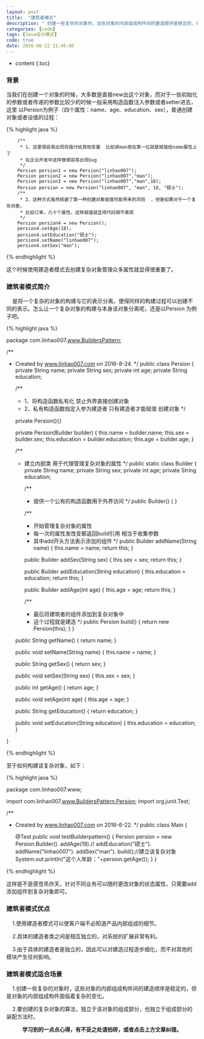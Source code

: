 ```yaml
---
layout: post
title:  "建筑者模式"
description: " 创建一些复杂的对象时，这些对象的内部组成构件间的建造顺序是稳定的，但是对象的内部组成构件面临着复杂的变化,这个时候建筑者模式就能起到很大的作用"
categories: [code]
tags: [Java设计模式]
code: true
date: 2016-06-22 11:45:05
---
```


* content
{:toc}

### 背景
当我们在创建一个对象的时候，大多数是直接new出这个对象，而对于一些初始化的参数或者传递的参数比较少的时候一般采用构造函数注入参数或者setter进去，这里
以Persion为例子（四个属性：name、age、education、sex），普通创建对象或者设值的过程：

{% highlight java %} 

        /**
         * 1、这里很容易出现将值付给其他变量  比如讲man放在第一位就是赋值给name属性上了
         * 在企业开发中这样做很容易出现bug
         */
        Persion persion1 = new Persion("linhao007");
        Persion persion2 = new Persion("linhao007","man");
        Persion persion3 = new Persion("linhao007","man",18);
        Persion persion = new Persion("linhao007", "man", 18, "硕士");
        /**
         * 2、这种方式虽然规避了第一种创建对象赋值可能带来的风险  ，但是如果对于一个复杂对象，
         * 比如订单，几十个属性，这样赋值就显得代码很不美观
         */
        Persion persion4 = new Persion();
        persion4.setAge(18);
        persion4.setEducation("硕士");
        persion4.setName("linhao007");
        persion4.setSex("man");

{% endhighlight %}

这个时候使用建造者模式去创建复杂对象管理众多属性就显得很重要了。

### 建筑者模式简介
  &nbsp;&nbsp;&nbsp;&nbsp;是将一个复杂的对象的构建与它的表示分离，使得同样的构建过程可以创建不同的表示。怎么让一个复杂对象的构建与本身该对象分离呢，还是以Persion
为例子吧。

{% highlight java %}

package com.linhao007.www.BuildersPattern;

/**
 * Created by www.linhao007.com on 2016-8-24.
 */
public class Persion {
    private String name;
    private String sex;
    private int age;
    private String education;

    /**
     * 1、将构造函数私有化   禁止外界直接创建对象
     * 2、私有构造函数指定入参为建造者  只有建造者才能赋值  创建对象
     */
      
    private Persion(){}

    private Persion(Builder builder) {
        this.name = builder.name;
        this.sex = builder.sex;
        this.education = builder.education;
        this.age = builder.age;
    }

    /**
     * 建立内部类  用于代理管理复杂对象的属性
     */
    public static class Builder {
        private String name;
        private String sex;
        private int age;
        private String education;

        /**
         * 提供一个公有的构造函数用于外界访问
         */
        public Builder() {
        }

        /**
         * 开始管理复杂对象的属性
         * 每一次的属性发改变都返回build引用  相当于收集参数
         * 其中add开头方法表示添加的组件
         */
        public Builder addName(String name) {
            this.name = name;
            return this;
        }

        public Builder addSex(String sex) {
            this.sex = sex;
            return this;
        }

        public Builder addEducation(String education) {
            this.education = education;
            return this;
        }

        public Builder addAge(int age) {
            this.age = age;
            return this;
        }

        /**
         * 最后将建筑者的组件添加到复杂对象中
         * 这个过程就是建造
         */
        public Persion build() {
            return new Persion(this);
        }
    }

    public String getName() {
        return name;
    }

    public void setName(String name) {
        this.name = name;
    }

    public String getSex() {
        return sex;
    }

    public void setSex(String sex) {
        this.sex = sex;
    }

    public int getAge() {
        return age;
    }

    public void setAge(int age) {
        this.age = age;
    }

    public String getEducation() {
        return education;
    }

    public void setEducation(String education) {
        this.education = education;
    }

}

{% endhighlight %}

至于如何构建该复杂对象，如下：

{% highlight java %}

package com.linhao007.www;

import com.linhao007.www.BuildersPattern.Persion;
import org.junit.Test;

/**
 * Created by www.linhao007.com on 2016-6-22.
 */
public class Main {

    @Test
    public void testBuilderpattern() {
        Persion persion = new Persion.Builder().
                addAge(18).//
                addEducation("硕士").
                addName("linhao007").
                addSex("man").
                build();//建立该复杂对象
        System.out.println("这个人年龄："+persion.getAge());
    }
}


{% endhighlight %}

这样是不是感觉吊炸天，针对不同业务可以随时更改对象的状态属性，只需要add添加组件到复杂对象即可。

### 建筑者模式优点
  &nbsp;&nbsp;&nbsp;&nbsp;1.使用建造者模式可以使客户端不必知道产品内部组成的细节。<br/>

  &nbsp;&nbsp;&nbsp;&nbsp;2.具体的建造者类之间是相互独立的，对系统的扩展非常有利。<br/>

  &nbsp;&nbsp;&nbsp;&nbsp;3.由于具体的建造者是独立的，因此可以对建造过程逐步细化，而不对其他的模块产生任何影响。

### 建筑者模式适合场景
  &nbsp;&nbsp;&nbsp;&nbsp;1.创建一些复杂的对象时，这些对象的内部组成构件间的建造顺序是稳定的，但是对象的内部组成构件面临着复杂的变化。

  &nbsp;&nbsp;&nbsp;&nbsp;2.要创建的复杂对象的算法，独立于该对象的组成部分，也独立于组成部分的装配方法时。
<br/>
<center><b>学习到的一点点心得，有不妥之处请拍砖，或者点击上方文章纠错。</b></center>
<script src="/analytics.js"></script>
